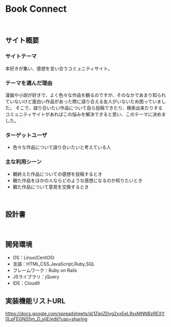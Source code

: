 # Book Connect
​
## サイト概要
### サイトテーマ
本好きが集い、感想を言い合うコミュニティサイト。
​
### テーマを選んだ理由
漫画や小説が好きで、よく色々な作品を観るのですが、そのなかであまり知られていないけど面白い作品があった際に語り合える友人がいないため困っていました。
そこで、語り合いたい作品について自ら投稿できたり、検索出来たりするコミュニティサイトがあればこの悩みを解決できると思い、このテーマに決めました。
​
### ターゲットユーザ
- 色々な作品について語り合いたいと考えている人
​
### 主な利用シーン
- 観終えた作品についての感想を投稿するとき
- 観た作品をほかの人ならどのような感想になるのか知りたいとき
- 観た作品について意見を交換するとき

​
## 設計書
<!--テーマを設定・提出する時点では不要です-->
​
## 開発環境
- OS：Linux(CentOS)
- 言語：HTML,CSS,JavaScript,Ruby,SQL
- フレームワーク：Ruby on Rails
- JSライブラリ：jQuery
- IDE：Cloud9

## 実装機能リストURL
https://docs.google.com/spreadsheets/d/1ZjpiZDvg2xxEeL9sxMNNBzREXY0LpFEGNS5m_D_vjiE/edit?usp=sharing